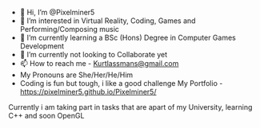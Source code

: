 - 👋 Hi, I’m @Pixelminer5
- 👀 I’m interested in Virtual Reality, Coding, Games and Performing/Composing music
- 🌱 I’m currently learning a BSc (Hons) Degree in Computer Games Development
- 💞️ I’m currently not looking to Collaborate yet
- 📫 How to reach me - Kurtlassmans@gmail.com
- My Pronouns are She/Her/He/Him
- Coding is fun but tough, i like a good challenge
My Portfolio - https://pixelminer5.github.io/Pixelminer5/

Currently i am taking part in tasks that are apart of my University, learning C++ and soon OpenGL

<!---
Pixelminer5/Pixelminer5 is a ✨ special ✨ repository because its `README.md` (this file) appears on your GitHub profile.
You can click the Preview link to take a look at your changes.
--->
